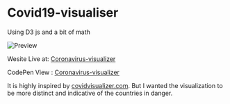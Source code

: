 # Covid19-visualiser
Using D3 js and a bit of math

![Preview](website.gif)

Wesite Live at: [Coronavirus-visualizer](https://coronavirus-visualizer.000webhostapp.com/dist/index.html)

CodePen View : [Coronavirus-visualizer](https://codepen.io/lobrockyl/full/mdeRNbG)

It is highly inspired by [covidvisualizer.com](https://www.covidvisualizer.com/). But I wanted the visualization to be more distinct and indicative of the countries in danger. 
